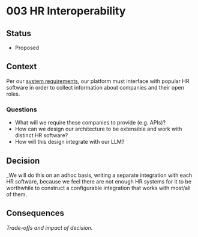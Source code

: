 # 003 HR Interoperability

## Status

- Proposed

## Context

Per our [system requirements](../main/problem/Requirements.md), our platform must interface with popular HR software in order to collect information about companies and their open roles.

### Questions

- What will we require these companies to provide (e.g. APIs)?
- How can we design our architecture to be extensible and work with distinct HR software?
- How will this design integrate with our LLM?

## Decision

_We will do this on an adhoc basis, writing a separate integration with each HR software, because we feel there are not enough HR systems for it to be worthwhile to construct a configurable integration that works with most/all of them.

## Consequences

_Trade-offs and impact of decision._
